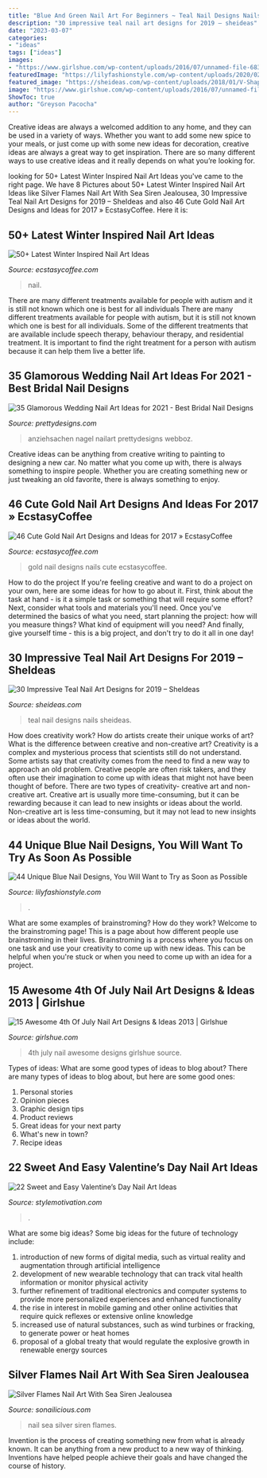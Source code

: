 ```yaml
---
title: "Blue And Green Nail Art For Beginners ~ Teal Nail Designs Nails Sheideas"
description: "30 impressive teal nail art designs for 2019 – sheideas"
date: "2023-03-07"
categories:
- "ideas"
tags: ["ideas"]
images:
- "https://www.girlshue.com/wp-content/uploads/2016/07/unnamed-file-6834.jpg"
featuredImage: "https://lilyfashionstyle.com/wp-content/uploads/2020/02/21-18.jpg"
featured_image: "https://sheideas.com/wp-content/uploads/2018/01/V-Shaped-Teal-and-Black-Nails-Art.jpg"
image: "https://www.girlshue.com/wp-content/uploads/2016/07/unnamed-file-6834.jpg"
ShowToc: true
author: "Greyson Pacocha"
---
```



Creative ideas are always a welcomed addition to any home, and they can be used in a variety of ways. Whether you want to add some new spice to your meals, or just come up with some new ideas for decoration, creative ideas are always a great way to get inspiration. There are so many different ways to use creative ideas and it really depends on what you’re looking for.

	

		
looking for 50+ Latest Winter Inspired Nail Art Ideas you've came to the right page. We have 8 Pictures about 50+ Latest Winter Inspired Nail Art Ideas like Silver Flames Nail Art With Sea Siren Jealousea, 30 Impressive Teal Nail Art Designs for 2019 – SheIdeas and also 46 Cute Gold Nail Art Designs and Ideas for 2017 » EcstasyCoffee. Here it is:
		
    
## 50+ Latest Winter Inspired Nail Art Ideas

<img loading=lazy src="https://i2.wp.com/www.ecstasycoffee.com/wp-content/uploads/2016/12/Nail-Art-Designs-For-Winter.jpg?resize=712%2C960&amp;ssl=1" onerror="this.onerror=null;this.src='https://tse4.mm.bing.net/th?id=OIP.bIMH4bVwrV9G8O3M232kbgHaJ_&amp;pid=15.1';" alt="50+ Latest Winter Inspired Nail Art Ideas">

_Source: ecstasycoffee.com_

>nail. 

	

There are many different treatments available for people with autism and it is still not known which one is best for all individuals
There are many different treatments available for people with autism, but it is still not known which one is best for all individuals. Some of the different treatments that are available include speech therapy, behaviour therapy, and residential treatment. It is important to find the right treatment for a person with autism because it can help them live a better life.

    
## 35 Glamorous Wedding Nail Art Ideas For 2021 - Best Bridal Nail Designs

<img loading=lazy src="https://www.prettydesigns.com/wp-content/uploads/2017/12/35-glamorous-wedding-nail-art-ideas-for-2018-best-bridal-nail-designs-10.jpg" onerror="this.onerror=null;this.src='https://tse2.mm.bing.net/th?id=OIP.vd-47vBWj9NnTTxvccQFQAHaHa&amp;pid=15.1';" alt="35 Glamorous Wedding Nail Art Ideas for 2021 - Best Bridal Nail Designs">

_Source: prettydesigns.com_

>anziehsachen nagel nailart prettydesigns webboz. 

	

Creative ideas can be anything from creative writing to painting to designing a new car. No matter what you come up with, there is always something to inspire people. Whether you are creating something new or just tweaking an old favorite, there is always something to enjoy.

    
## 46 Cute Gold Nail Art Designs And Ideas For 2017 » EcstasyCoffee

<img loading=lazy src="https://i2.wp.com/www.ecstasycoffee.com/wp-content/uploads/2016/11/Gold-Nails-Art-Design-Ideas44.jpg?resize=600%2C600" onerror="this.onerror=null;this.src='https://tse4.mm.bing.net/th?id=OIP.0Fc4wqF4tDV8PeDyQwMquQHaHa&amp;pid=15.1';" alt="46 Cute Gold Nail Art Designs and Ideas for 2017 » EcstasyCoffee">

_Source: ecstasycoffee.com_

>gold nail designs nails cute ecstasycoffee. 

	

How to do the project
If you're feeling creative and want to do a project on your own, here are some ideas for how to go about it. First, think about the task at hand - is it a simple task or something that will require some effort? Next, consider what tools and materials you'll need. Once you've determined the basics of what you need, start planning the project: how will you measure things? What kind of equipment will you need? And finally, give yourself time - this is a big project, and don't try to do it all in one day!

    
## 30 Impressive Teal Nail Art Designs For 2019 – SheIdeas

<img loading=lazy src="https://sheideas.com/wp-content/uploads/2018/01/V-Shaped-Teal-and-Black-Nails-Art.jpg" onerror="this.onerror=null;this.src='https://tse4.mm.bing.net/th?id=OIP.wutYVpZccd4P_848gu6HWwHaLG&amp;pid=15.1';" alt="30 Impressive Teal Nail Art Designs for 2019 – SheIdeas">

_Source: sheideas.com_

>teal nail designs nails sheideas. 

	

How does creativity work? How do artists create their unique works of art? What is the difference between creative and non-creative art?
Creativity is a complex and mysterious process that scientists still do not understand. Some artists say that creativity comes from the need to find a new way to approach an old problem. Creative people are often risk takers, and they often use their imagination to come up with ideas that might not have been thought of before. There are two types of creativity- creative art and non-creative art. Creative art is usually more time-consuming, but it can be rewarding because it can lead to new insights or ideas about the world. Non-creative art is less time-consuming, but it may not lead to new insights or ideas about the world.

    
## 44 Unique Blue Nail Designs, You Will Want To Try As Soon As Possible

<img loading=lazy src="https://lilyfashionstyle.com/wp-content/uploads/2020/02/21-18.jpg" onerror="this.onerror=null;this.src='https://tse1.mm.bing.net/th?id=OIP.A6DtjlIyjnGhMX0DEJt8sAHaK8&amp;pid=15.1';" alt="44 Unique Blue Nail Designs, You Will Want to Try as Soon as Possible">

_Source: lilyfashionstyle.com_

>. 

	

What are some examples of brainstroming? How do they work?
Welcome to the brainstroming page! This is a page about how different people use brainstroming in their lives. Brainstroming is a process where you focus on one task and use your creativity to come up with new ideas. This can be helpful when you're stuck or when you need to come up with an idea for a project.

    
## 15 Awesome 4th Of July Nail Art Designs &amp; Ideas 2013 | Girlshue

<img loading=lazy src="https://www.girlshue.com/wp-content/uploads/2016/07/unnamed-file-6834.jpg" onerror="this.onerror=null;this.src='https://tse2.mm.bing.net/th?id=OIP.3gWUnYIRyeht6oHhcK-NrAHaJ3&amp;pid=15.1';" alt="15 Awesome 4th Of July Nail Art Designs &amp; Ideas 2013 | Girlshue">

_Source: girlshue.com_

>4th july nail awesome designs girlshue source. 

	

Types of ideas: What are some good types of ideas to blog about?
There are many types of ideas to blog about, but here are some good ones:
1. Personal stories 
2. Opinion pieces 
3. Graphic design tips 
4. Product reviews 
5. Great ideas for your next party 
6. What's new in town? 
7. Recipe ideas 

    
## 22 Sweet And Easy Valentine’s Day Nail Art Ideas

<img loading=lazy src="https://www.stylemotivation.com/wp-content/uploads/2014/02/22-Sweet-and-Easy-Valentine’s-Day-Nail-Art-Ideas-4-620x826.jpg" onerror="this.onerror=null;this.src='https://tse4.mm.bing.net/th?id=OIP.wpfirbGuMkGobupn40nCfwHaJ3&amp;pid=15.1';" alt="22 Sweet and Easy Valentine’s Day Nail Art Ideas">

_Source: stylemotivation.com_

>. 

	

What are some big ideas?
Some big ideas for the future of technology include: 
1) introduction of new forms of digital media, such as virtual reality and augmentation through artificial intelligence 
2) development of new wearable technology that can track vital health information or monitor physical activity 
3) further refinement of traditional electronics and computer systems to provide more personalized experiences and enhanced functionality 
4) the rise in interest in mobile gaming and other online activities that require quick reflexes or extensive online knowledge 
5) increased use of natural substances, such as wind turbines or fracking, to generate power or heat homes 
6) proposal of a global treaty that would regulate the explosive growth in renewable energy sources

    
## Silver Flames Nail Art With Sea Siren Jealousea

<img loading=lazy src="http://sonailicious.com/wp-content/uploads/2015/02/sea-green-nail-art-10.jpg" onerror="this.onerror=null;this.src='https://tse3.mm.bing.net/th?id=OIP.akhFCi5oAFaWImB9Ius1xgHaLH&amp;pid=15.1';" alt="Silver Flames Nail Art With Sea Siren Jealousea">

_Source: sonailicious.com_

>nail sea silver siren flames. 

	

Invention is the process of creating something new from what is already known. It can be anything from a new product to a new way of thinking. Inventions have helped people achieve their goals and have changed the course of history.

